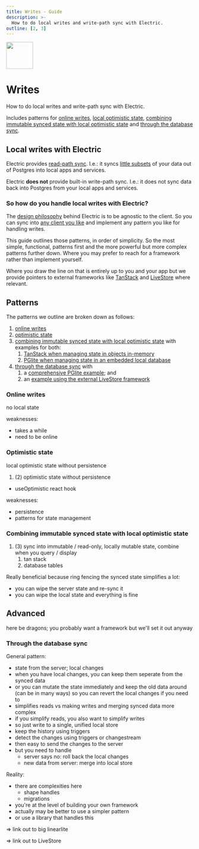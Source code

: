 ```yaml
---
title: Writes - Guide
description: >-
  How to do local writes and write-path sync with Electric.
outline: [2, 3]
---
```


<script setup>
import AuthorizingProxy from '/static/img/docs/guides/auth/authorizing-proxy.png?url'
import AuthorizingProxySmall from '/static/img/docs/guides/auth/authorizing-proxy.sm.png?url'
import AuthorizingProxyJPG from '/static/img/docs/guides/auth/authorizing-proxy.jpg?url'

import GatekeeperFlow from '/static/img/docs/guides/auth/gatekeeper-flow.dark.png?url'
import GatekeeperFlowJPG from '/static/img/docs/guides/auth/gatekeeper-flow.jpg?url'
</script>

<img src="/img/icons/writes.svg" class="product-icon"
    style="width: 72px"
/>

# Writes

How to do local writes and write-path sync with Electric.

Includes patterns for [online writes](#), [local optimistic state](#), [combining immutable synced state with local optimistic state](#) and [through the database sync](#).

## Local writes with Electric

Electric provides [read-path sync](/product/sync). I.e.: it syncs [little subsets](/docs/guides/shapes) of your data out of Postgres into local apps and services.

Electric **does not** provide built-in write-path sync. I.e.: it does not sync data back into Postgres from your local apps and services.

### So how do you handle local writes with Electric?

The [design philosophy](/blog/2024/07/17/electric-next) behind Electric is to be agnostic to the client. So you can sync into [any client you like](/docs/writing-your-own-client) and implement any pattern you like for handling writes.

This guide outlines those patterns, in order of simplicity. So the most simple, functional, patterns first and the more powerful but more complex patterns further down. Where you may prefer to reach for a framework rather than implement yourself.

Where you draw the line on that is entirely up to you and your app but we provide pointers to external frameworks like [TanStack](/docs/integrations/tanstack) and [LiveStore](/docs/integrations/livestore) where relevant.

## Patterns

The patterns we outline are broken down as follows:

1. [online writes](#)
1. [optimistic state](#)
1. [combining immutable synced state with local optimistic state](#) with examples for both:
    1. [TanStack when managing state in objects in-memory](#)
    2. [PGlite when managing state in an embedded local database](#)
1. [through the database sync](#) with
    1. a [comprehensive PGlite example](#); and
    1. an [example using the external LiveStore framework](#)

### Online writes

no local state

weaknesses:

- takes a while
- need to be online

### Optimistic state

local optimistic state without persistence

1. (2) optimistic state without persistence
- useOptimistic react hook

weaknesses:

- persistence
- patterns for state management

### Combining immutable synced state with local optimistic state

1. (3) sync into immutable / read-only, locally mutable state, combine when you query / display
    1. tan stack
    1. database tables

Really beneficial because ring fencing the synced state simplifies a lot:

- you can wipe the server state and re-sync it
- you can wipe the local state and everything is fine

## Advanced

here be dragons; you probably want a framework but we'll set it out anyway

### Through the database sync

General pattern:

- state from the server; local changes
- when you have local changes, you can keep them seperate from the synced data
- or you can mutate the state immediately and keep the old data around (can be in many ways) so you can revert the local changes if you need to
- simplifies reads vs making writes and merging synced data more complex
- if you simplify reads, you also want to simplify writes
- so just write to a single, unified local store
- keep the history using triggers
- detect the changes using triggers or changestream
- then easy to send the changes to the server
- but you need to handle
    - server says no: roll back the local changes
    - new data from server: merge into local store

Reality:

- there are complexities here
    - shape handles
    - migrations
- you're at the level of building your own framework
- actually may be better to use a simpler pattern
- or use a library that handles this

=> link out to big linearlite

=> link out to LiveStore
